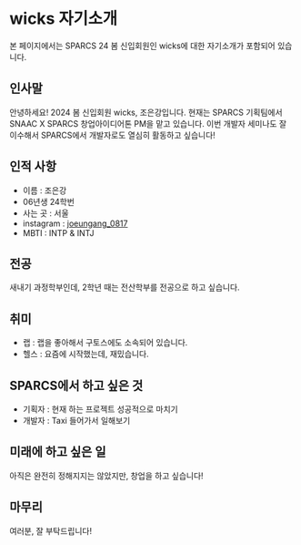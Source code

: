 # wicks 자기소개
본 페이지에서는 SPARCS 24 봄 신입회원인 wicks에 대한 자기소개가 포함되어 있습니다.

## 인사말
안녕하세요! 2024 봄 신입회원 wicks, 조은강입니다. 
현재는 SPARCS 기획팀에서 SNAAC X SPARCS 창업아이디어톤 PM을 맡고 있습니다. 이번 개발자 세미나도 잘 이수해서 SPARCS에서 개발자로도 열심히 활동하고 싶습니다!

## 인적 사항
+ 이름 : 조은강
+ 06년생 24학번
+ 사는 곳 : 서울
+ instagram : [joeungang_0817](https://www.instagram.com/joeungang_0817/)
+ MBTI : INTP & INTJ

## 전공
새내기 과정학부인데, 2학년 때는 전산학부를 전공으로 하고 싶습니다.

## 취미
+ 랩 : 랩을 좋아해서 구토스에도 소속되어 있습니다.
+ 헬스 : 요즘에 시작했는데, 재밌습니다.

## SPARCS에서 하고 싶은 것
+ 기획자 : 현재 하는 프로젝트 성공적으로 마치기
+ 개발자 : Taxi 들어가서 일해보기

## 미래에 하고 싶은 일
아직은 완전히 정해지지는 않았지만, 창업을 하고 싶습니다!

## 마무리
여러분, 잘 부탁드립니다!